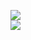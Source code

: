 [![](https://img.shields.io/badge/Made%20With-Github%20Spray-lightgrey.svg?style=for-the-badge&logo=github)](https://github.com/Annihil/github-spray#3142)  
[![](https://i.imgur.com/2DrTn0Z.gif)](https://github.com/Annihil/github-spray)
